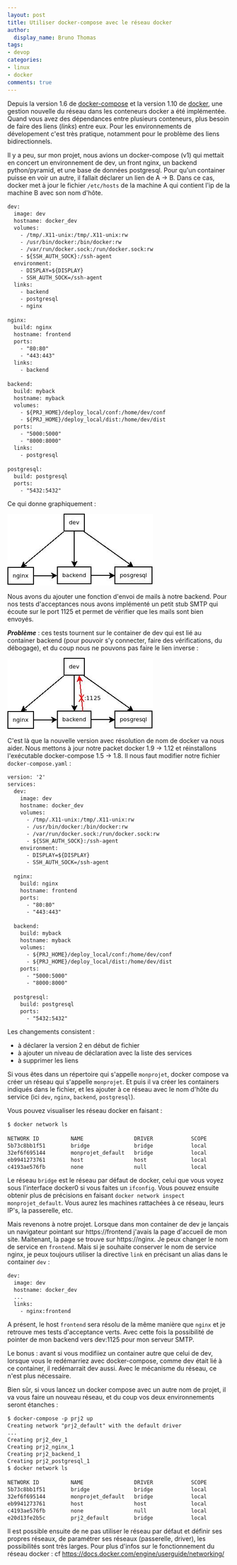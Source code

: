 ```yaml
---
layout: post
title: Utiliser docker-compose avec le réseau docker
author:
  display_name: Bruno Thomas
tags:
- devop
categories:
- linux
- docker
comments: true
---
```


Depuis la version 1.6 de [docker-compose](https://docs.docker.com/compose/) et la version 1.10 de [docker](https://docs.docker.com/), une gestion nouvelle du réseau dans les conteneurs docker a été implémentée. Quand vous avez des dépendances entre plusieurs conteneurs, plus besoin de faire des liens (*links*) entre eux. Pour les environnements de dévelopement c'est très pratique, notamment pour le problème des liens bidirectionnels.

Il y a peu, sur mon projet, nous avions un docker-compose (v1) qui mettait en concert un environnement de dev, un front nginx, un backend python/pyramid, et une base de données postgresql. Pour qu'un container puisse en voir un autre, il fallait déclarer un lien de A -> B. Dans ce cas, docker met à jour le fichier `/etc/hosts` de la machine A qui contient l'ip de la machine B avec son nom d'hôte.

````
dev:
  image: dev
  hostname: docker_dev
  volumes:
    - /tmp/.X11-unix:/tmp/.X11-unix:rw
    - /usr/bin/docker:/bin/docker:rw
    - /var/run/docker.sock:/run/docker.sock:rw
    - ${SSH_AUTH_SOCK}:/ssh-agent
  environment:
    - DISPLAY=${DISPLAY}
    - SSH_AUTH_SOCK=/ssh-agent
  links:
    - backend
    - postgresql
    - nginx

nginx:
  build: nginx
  hostname: frontend
  ports:
    - "80:80"
    - "443:443"
  links:
    - backend

backend:
  build: myback
  hostname: myback
  volumes:
    - ${PRJ_HOME}/deploy_local/conf:/home/dev/conf
    - ${PRJ_HOME}/deploy_local/dist:/home/dev/dist
  ports:
    - "5000:5000"
    - "8000:8000"
  links:
    - postgresql

postgresql:
  build: postgresql
  ports:
    - "5432:5432"

````

Ce qui donne graphiquement :

![docker compose](/images/docker-compose.jpg)

Nous avons du ajouter une fonction d'envoi de mails à notre backend. Pour nos tests d'acceptances nous avons implémenté un petit stub SMTP qui écoute sur le port 1125 et permet de vérifier que les mails sont bien envoyés.

***Problème*** : ces tests tournent sur le container de dev qui est lié au container backend (pour pouvoir s'y connecter, faire des vérifications, du débogage), et du coup nous ne pouvons pas faire le lien inverse :

![docker compose erreur](/images/docker-compose2.jpg)

C'est là que la nouvelle version avec résolution de nom de docker va nous aider. Nous mettons à jour notre packet docker 1.9 -> 1.12 et réinstallons l'exécutable docker-compose 1.5 -> 1.8. Il nous faut modifier notre fichier `docker-compose.yaml` :

````
version: '2'
services:
  dev:
    image: dev
    hostname: docker_dev
    volumes:
      - /tmp/.X11-unix:/tmp/.X11-unix:rw
      - /usr/bin/docker:/bin/docker:rw
      - /var/run/docker.sock:/run/docker.sock:rw
      - ${SSH_AUTH_SOCK}:/ssh-agent
    environment:
      - DISPLAY=${DISPLAY}
      - SSH_AUTH_SOCK=/ssh-agent

  nginx:
    build: nginx
    hostname: frontend
    ports:
      - "80:80"
      - "443:443"

  backend:
    build: myback
    hostname: myback
    volumes:
      - ${PRJ_HOME}/deploy_local/conf:/home/dev/conf
      - ${PRJ_HOME}/deploy_local/dist:/home/dev/dist
    ports:
      - "5000:5000"
      - "8000:8000"

  postgresql:
    build: postgresql
    ports:
      - "5432:5432"
````

Les changements consistent :

* à déclarer la version 2 en début de fichier
* à ajouter un niveau de déclaration avec la liste des services
* à supprimer les liens

Si vous êtes dans un répertoire qui s'appelle `monprojet`, docker compose va créer un réseau qui s'appelle `monprojet`. Et puis il va créer les containers indiqués dans le fichier, et les ajouter à ce réseau avec le nom d'hôte du service (ici `dev`, `nginx`, `backend`, `postgresql`).

Vous pouvez visualiser les réseau docker en faisant :

````
$ docker network ls

NETWORK ID          NAME                DRIVER            SCOPE
5b73c8bb1f51        bridge              bridge            local
32ef6f695144        monprojet_default   bridge            local
eb9941273761        host                host              local
c4193ae576fb        none                null              local
````

Le réseau `bridge` est le réseau par défaut de docker, celui que vous voyez sous l'interface docker0 si vous faites un `ifconfig`. Vous pouvez ensuite obtenir plus de précisions en faisant `docker network inspect monprojet_default`. Vous aurez les machines rattachées à ce réseau, leurs IP's, la passerelle, etc.

Mais revenons à notre projet. Lorsque dans mon container de dev je lançais un navigateur pointant sur https://frontend j'avais la page d'accueil de mon site. Maitenant, la page se trouve sur https://nginx. Je peux changer le nom de service en `frontend`. Mais si je souhaite conserver le nom de service nginx, je peux toujours utiliser la directive `link` en précisant un alias dans le container `dev` :

````
dev:
  image: dev
  hostname: docker_dev
  ...
  links:
    - nginx:frontend
````

A présent, le host `frontend` sera résolu de la même manière que `nginx` et je retrouve mes tests d'acceptance verts. Avec cette fois la possibilité de pointer de mon backend vers dev:1125 pour mon serveur SMTP.

Le bonus : avant si vous modifiiez un container autre que celui de dev, lorsque vous le redémarriez avec docker-compose, comme dev était lié à ce container, il redémarrait dev aussi. Avec le mécanisme du réseau, ce n'est plus nécessaire.

Bien sûr, si vous lancez un docker compose avec un autre nom de projet, il va vous faire un nouveau réseau, et du coup vos deux environnements seront étanches :

````
$ docker-compose -p prj2 up
Creating network "prj2_default" with the default driver
...
Creating prj2_dev_1
Creating prj2_nginx_1
Creating prj2_backend_1
Creating prj2_postgresql_1
$ docker network ls

NETWORK ID          NAME                DRIVER            SCOPE
5b73c8bb1f51        bridge              bridge            local
32ef6f695144        monprojet_default   bridge            local
eb9941273761        host                host              local
c4193ae576fb        none                null              local
e20d13fe2b5c        prj2_default        bridge            local
````

Il est possible ensuite de ne pas utiliser le réseau par défaut et définir ses propres réseaux, de paramétrer ses réseaux (passerelle, driver), les possibilités sont très larges. Pour plus d'infos sur le fonctionnement du réseau docker : cf https://docs.docker.com/engine/userguide/networking/
